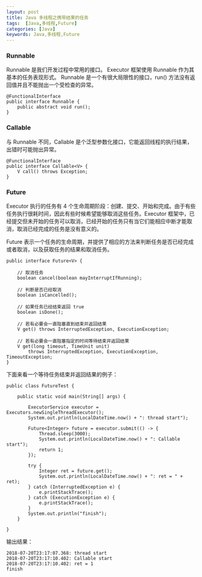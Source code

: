 ```yaml
---
layout: post
title: Java 多线程之携带结果的任务
tags:  [Java,多线程,Future]
categories: [Java]
keywords: Java,多线程,Future
---
```


### Runnable
Runnable 是我们开发过程中常用的接口。 Executor 框架使用 Runnable 作为其基本的任务表现形式。 Runnable 是一个有很大局限性的接口，run() 方法没有返回值并且不能抛出一个受检查的异常。

```
@FunctionalInterface
public interface Runnable {
    public abstract void run();
}

```

### Callable
与 Runnable 不同，Callable 是个泛型参数化接口，它能返回线程的执行结果，出错时可能抛出异常。
```
@FunctionalInterface
public interface Callable<V> {
    V call() throws Exception;
}
```

### Future
Executor 执行的任务有 4 个生命周期阶段：创建、提交、开始和完成。由于有些任务执行很耗时间，因此有些时候希望能够取消这些任务。Executor 框架中，已经提交但未开始的任务可以取消，已经开始的任务只有当它们能相应中断才能取消，取消已经完成的任务是没有意义的。

Future 表示一个任务的生命周期，并提供了相应的方法来判断任务是否已经完成或者取消，以及获取任务的结果和取消任务。
```
public interface Future<V> {

    // 取消任务
    boolean cancel(boolean mayInterruptIfRunning);

    // 判断是否已经取消
    boolean isCancelled();
    
    // 如果任务已经结束返回 true
    boolean isDone();
    
    // 若有必要会一直阻塞直到结束并返回结果
    V get() throws InterruptedException, ExecutionException;

    // 若有必要会一直阻塞指定的时间等待结束并返回结果
    V get(long timeout, TimeUnit unit)
        throws InterruptedException, ExecutionException, TimeoutException;
}

```

下面来看一个等待任务结束并返回结果的例子：
```
public class FutureTest {

    public static void main(String[] args) {

        ExecutorService executor = Executors.newSingleThreadExecutor();
        System.out.println(LocalDateTime.now() + ": thread start");
        
        Future<Integer> future = executor.submit(() -> {
            Thread.sleep(3000);
            System.out.println(LocalDateTime.now() + ": Callable start");
            return 1;
        });

        try {
            Integer ret = future.get();
            System.out.println(LocalDateTime.now() + ": ret = " + ret);
        } catch (InterruptedException e) {
            e.printStackTrace();
        } catch (ExecutionException e) {
            e.printStackTrace();
        }
        System.out.println("finish");
    }

}
```

输出结果：
```
2018-07-20T23:17:07.368: thread start
2018-07-20T23:17:10.402: Callable start
2018-07-20T23:17:10.402: ret = 1
finish
```